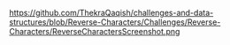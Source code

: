 https://github.com/ThekraQaqish/challenges-and-data-structures/blob/Reverse-Characters/Challenges/Reverse-Characters/ReverseCharactersScreenshot.png
